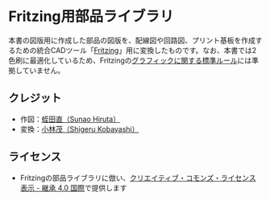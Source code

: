 # Fritzing用部品ライブラリ

本書の図版用に作成した部品の図版を、配線図や回路図、プリント基板を作成するための統合CADツール「[Fritzing](http://fritzing.org/)」用に変換したものです。なお、本書では2色刷に最適化しているため、Fritzingの[グラフィックに関する標準ルール](http://fritzing.org/fritzings-graphic-standards/)には準拠していません。

## クレジット

* 作図：[蛭田直（Sunao Hiruta）](https://github.com/SunaoHiruta)
* 変換：[小林茂（Shigeru Kobayashi）](https://github.com/kotobuki)

## ライセンス

* Fritzingの部品ライブラリに倣い、[クリエイティブ・コモンズ・ライセンス 表示 - 継承 4.0 国際](https://creativecommons.org/licenses/by-sa/4.0/deed.ja)で提供します